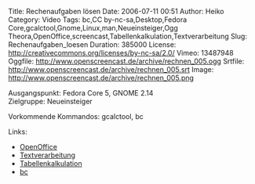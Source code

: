 Title: Rechenaufgaben lösen
Date: 2006-07-11 00:51
Author: Heiko
Category: Video
Tags: bc,CC by-nc-sa,Desktop,Fedora Core,gcalctool,Gnome,Linux,man,Neueinsteiger,Ogg Theora,OpenOffice,screencast,Tabellenkalkulation,Textverarbeitung
Slug: Rechenaufgaben_loesen
Duration: 385000
License: http://creativecommons.org/licenses/by-nc-sa/2.0/
Vimeo: 13487948
Oggfile: http://www.openscreencast.de/archive/rechnen_005.ogg
Srtfile: http://www.openscreencast.de/archive/rechnen_005.srt
Image: http://www.openscreencast.de/archive/rechnen_005.png

Ausgangspunkt: Fedora Core 5, GNOME 2.14  
Zielgruppe: Neueinsteiger  

Vorkommende Kommandos: gcalctool, bc

Links:

  * [OpenOffice](http://de.wikipedia.org/wiki/OpenOffice)
  * [Textverarbeitung](http://de.wikipedia.org/wiki/Textverarbeitung)
  * [Tabellenkalkulation](http://de.wikipedia.org/wiki/Tabellenkalkulation)
  * [bc](http://de.wikipedia.org/wiki/Bc)

